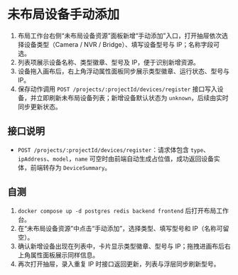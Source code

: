 # 未布局设备手动添加

1. 布局工作台右侧“未布局设备资源”面板新增“手动添加”入口，打开抽屉依次选择设备类型（Camera / NVR / Bridge）、填写设备型号与 IP；名称字段可选。
2. 列表项展示设备名称、类型徽章、型号及 IP，便于识别新增资源。
3. 设备拖入画布后，右上角浮动属性面板同步展示类型徽章、运行状态、型号与 IP。
4. 保存动作调用 `POST /projects/:projectId/devices/register` 接口写入设备，并立即刷新未布局设备列表；新增设备默认状态为 `unknown`，后续由实时同步更新状态。

## 接口说明

- `POST /projects/:projectId/devices/register`：请求体包含 `type`、`ipAddress`、`model`，`name` 可空时由前端自动生成占位值，成功返回设备实体，前端转存为 `DeviceSummary`。

## 自测

1. `docker compose up -d postgres redis backend frontend` 后打开布局工作台。
2. 在“未布局设备资源”中点击“手动添加”，选择类型、填写型号和 IP（名称可留空）。
3. 确认新增设备出现在列表中，卡片显示类型徽章、型号与 IP；拖拽进画布后右上角属性面板展示同样信息。
4. 再次打开抽屉，录入重复 IP 时接口返回更新，列表与浮层同步刷新型号。
